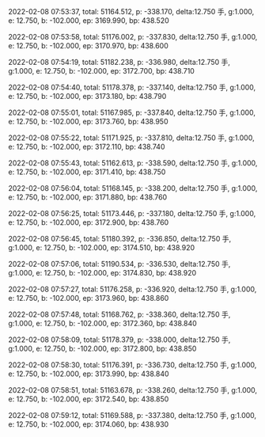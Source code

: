 2022-02-08 07:53:37, total: 51164.512, p: -338.170, delta:12.750 手, g:1.000, e: 12.750, b: -102.000, ep: 3169.990, bp: 438.520

2022-02-08 07:53:58, total: 51176.002, p: -337.830, delta:12.750 手, g:1.000, e: 12.750, b: -102.000, ep: 3170.970, bp: 438.600

2022-02-08 07:54:19, total: 51182.238, p: -336.980, delta:12.750 手, g:1.000, e: 12.750, b: -102.000, ep: 3172.700, bp: 438.710

2022-02-08 07:54:40, total: 51178.378, p: -337.140, delta:12.750 手, g:1.000, e: 12.750, b: -102.000, ep: 3173.180, bp: 438.790

2022-02-08 07:55:01, total: 51167.985, p: -337.840, delta:12.750 手, g:1.000, e: 12.750, b: -102.000, ep: 3173.760, bp: 438.950

2022-02-08 07:55:22, total: 51171.925, p: -337.810, delta:12.750 手, g:1.000, e: 12.750, b: -102.000, ep: 3172.110, bp: 438.740

2022-02-08 07:55:43, total: 51162.613, p: -338.590, delta:12.750 手, g:1.000, e: 12.750, b: -102.000, ep: 3171.410, bp: 438.750

2022-02-08 07:56:04, total: 51168.145, p: -338.200, delta:12.750 手, g:1.000, e: 12.750, b: -102.000, ep: 3171.880, bp: 438.760

2022-02-08 07:56:25, total: 51173.446, p: -337.180, delta:12.750 手, g:1.000, e: 12.750, b: -102.000, ep: 3172.900, bp: 438.760

2022-02-08 07:56:45, total: 51180.392, p: -336.850, delta:12.750 手, g:1.000, e: 12.750, b: -102.000, ep: 3174.510, bp: 438.920

2022-02-08 07:57:06, total: 51190.534, p: -336.530, delta:12.750 手, g:1.000, e: 12.750, b: -102.000, ep: 3174.830, bp: 438.920

2022-02-08 07:57:27, total: 51176.258, p: -336.920, delta:12.750 手, g:1.000, e: 12.750, b: -102.000, ep: 3173.960, bp: 438.860

2022-02-08 07:57:48, total: 51168.762, p: -338.360, delta:12.750 手, g:1.000, e: 12.750, b: -102.000, ep: 3172.360, bp: 438.840

2022-02-08 07:58:09, total: 51178.379, p: -338.000, delta:12.750 手, g:1.000, e: 12.750, b: -102.000, ep: 3172.800, bp: 438.850

2022-02-08 07:58:30, total: 51176.391, p: -336.730, delta:12.750 手, g:1.000, e: 12.750, b: -102.000, ep: 3173.990, bp: 438.840

2022-02-08 07:58:51, total: 51163.678, p: -338.260, delta:12.750 手, g:1.000, e: 12.750, b: -102.000, ep: 3172.540, bp: 438.850

2022-02-08 07:59:12, total: 51169.588, p: -337.380, delta:12.750 手, g:1.000, e: 12.750, b: -102.000, ep: 3174.060, bp: 438.930